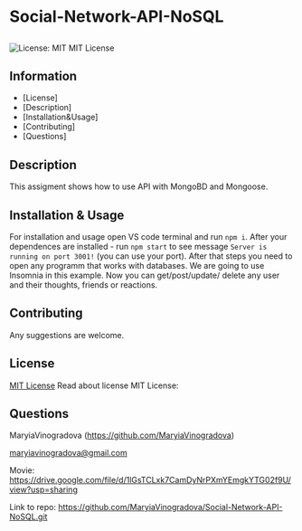 # Social-Network-API-NoSQL
## 
  ![License: MIT](https://img.shields.io/badge/License-MIT-yellow.svg)
  MIT License
## Information
  - [License] 
  - [Description] 
  - [Installation&Usage] 
  - [Contributing] 
  - [Questions] 

## Description
  This assigment shows how to use API with MongoBD and Mongoose.

## Installation & Usage
  For installation and usage open VS code terminal and run `npm i`. After your dependences are installed - run `npm start` to see message `Server is running on port 3001!` (you can use your port). After that steps you need to open any programm that works with databases. We are going to use Insomnia in this example. 
  Now you can get/post/update/ delete any user and their thoughts, friends or reactions.

## Contributing
  Any suggestions are welcome. 

## License
  [MIT License](https://opensource.org/licenses/MIT)
  Read about license MIT License:

## Questions
  MaryiaVinogradova (https://github.com/MaryiaVinogradova)

  maryiavinogradova@gmail.com




  Movie:
  https://drive.google.com/file/d/1lGsTCLxk7CamDyNrPXmYEmgkYTG02f9U/view?usp=sharing

  Link to repo:
  https://github.com/MaryiaVinogradova/Social-Network-API-NoSQL.git
